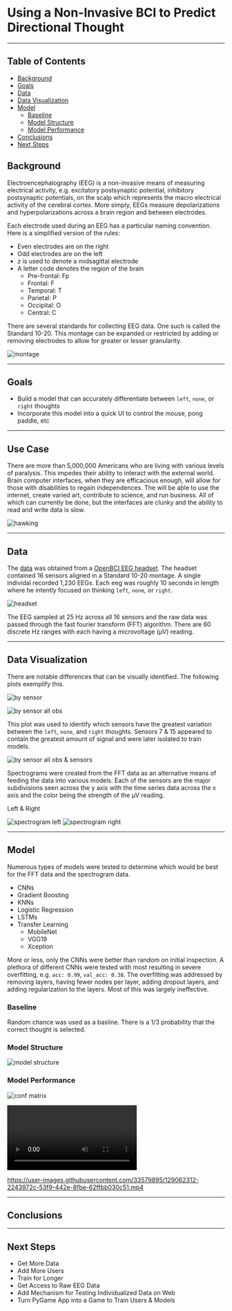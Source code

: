 # Using a Non-Invasive BCI to Predict Directional Thought

---

## Table of Contents

* [Background](#background)
* [Goals](#goals)
* [Data](#data)
* [Data Visualization](#data-visualization)
* [Model](#model)
    * [Baseline](#baseline)
    * [Model Structure](#model-structure)
    * [Model Performance](#model-performance)
* [Conclusions](#conclusions)
* [Next Steps](#next-steps)

## Background

Electroencephalography (EEG) is a non-invasive means of measuring electrical activity, e.g. excitatory postsynaptic potential, inhibitory postsynaptic potentials, on the scalp which represents the macro electrical activity of the cerebral cortex. More simply, EEGs measure depolarizations and hyperpolarizations across a brain region and between electrodes.

Each electrode used during an EEG has a particular naming convention. Here is a simplified version of the rules:

* Even electrodes are on the right
* Odd electrodes are on the left
* z is used to denote a midsagittal electrode
* A letter code denotes the region of the brain
    * Pre-frontal: Fp
    * Frontal: F
    * Temporal: T
    * Parietal: P
    * Occipital: O
    * Central: C

There are several standards for collecting EEG data. One such is called the Standard 10-20. This montage can be expanded or restricted by adding or removing electrodes to allow for greater or lesser granularity.

![montage](img/montage.png)

---

## Goals

* Build a model that can accurately differentiate between `left`, `none`, or `right` thoughts
* Incorporate this model into a quick UI to control the mouse, pong paddle, etc

---

## Use Case

There are more than 5,000,000 Americans who are living with various levels of paralysis. This impedes their ability to interact with the external world. Brain computer interfaces, when they are efficacious enough, will allow for those with disabilities to regain independences. The will be able to use the internet, create varied art, contribute to science, and run business. All of which can currently be done, but the interfaces are clunky and the ability to read and write data is slow.

![hawking](https://www.thefamouspeople.com/profiles/images/stephen-hawking-4.jpg)

---

## Data

The [data](https://hkinsley.com/static/downloads/bci/model_data_v2.7z) was obtained from a [OpenBCI EEG headset](https://shop.openbci.com/collections/frontpage/products/all-in-one-biosensing-r-d-bundle?variant=13043151994952). The headset contained 16 sensors aligned in a Standard 10-20 montage. A single individal recorded 1,230 EEGs. Each eeg was roughly 10 seconds in length where he intently focused on thinking `left`, `none`, or `right`.

![headset](img/open_bci.jpeg)

The EEG sampled at 25 Hz across all 16 sensors and the raw data was passed through the fast fourier transform (FFT) algorithm. There are 60 discrete Hz ranges with each having a microvoltage (µV) reading.

---

## Data Visualization

There are notable differences that can be visually identified. The following plots exemplify this.

![by sensor](img/mean_µv_by_sensor.png)

![by sensor all obs](img/mean_µv_by_sensor_all_observations.png)

This plot was used to identify which sensors have the greatest variation between the `left`, `none`, and `right` thoughts. Sensors 7 & 15 appeared to contain the greatest amount of signal and were later isolated to train models.

![by sensor all obs & sensors](img/mean_µv_by_sensor_all_observations_&_sensors.png)

Spectrograms were created from the FFT data as an alternative means of feeding the data into various models. Each of the sensors are the major subdivisions seen across the y axis with the time series data across the x axis and the color being the strength of the µV reading.

Left & Right

![spectrogram left](img/1573487104.png)
![spectrogram right](img/1573485854.png)

---

## Model

Numerous types of models were tested to determine which would be best for the FFT data and the spectrogram data.

* CNNs
* Gradient Boosting
* KNNs
* Logistic Regression
* LSTMs
* Transfer Learning
    * MobileNet
    * VGG19
    * Xception

More or less, only the CNNs were better than random on initial inspection. A plethora of different CNNs were tested with most resulting in severe overfitting, e.g. `acc: 0.99`, `val_acc: 0.38`. The overfitting was addressed by removing layers, having fewer nodes per layer, adding dropout layers, and adding regularization to the layers. Most of this was largely ineffective.

### Baseline

Random chance was used as a basline. There is a 1/3 probability that the correct thought is selected.

### Model Structure

![model structure](img/model_shape.png)

### Model Performance

![conf matrix](img/conf_matrix.png)

![ui](img/eeg_display.mp4)

https://user-images.githubusercontent.com/33579895/129062312-2243972c-53f9-442e-8fbe-62ffbb030c51.mp4

---

## Conclusions

---

## Next Steps

* Get More Data
* Add More Users
* Train for Longer
* Get Access to Raw EEG Data
* Add Mechanism for Testing Individualized Data on Web
* Turn PyGame App into a Game to Train Users & Models
